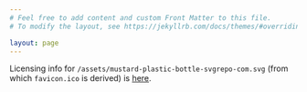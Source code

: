 ```yaml
---
# Feel free to add content and custom Front Matter to this file.
# To modify the layout, see https://jekyllrb.com/docs/themes/#overriding-theme-defaults

layout: page
---
```


Licensing info for ```/assets/mustard-plastic-bottle-svgrepo-com.svg``` (from which ```favicon.ico``` is derived) is [here](https://www.svgrepo.com/svg/85357/mustard-plastic-bottle).
